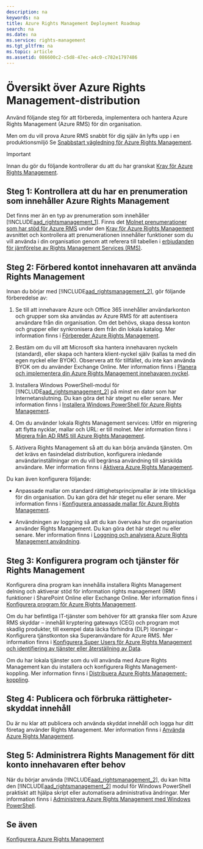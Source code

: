 ```yaml
---
description: na
keywords: na
title: Azure Rights Management Deployment Roadmap
search: na
ms.date: na
ms.service: rights-management
ms.tgt_pltfrm: na
ms.topic: article
ms.assetid: 086600c2-c5d8-47ec-a4c0-c782e1797486
---
```

# &#214;versikt &#246;ver Azure Rights Management-distribution
Använd följande steg för att förbereda, implementera och hantera Azure Rights Management (Azure RMS) för din organisation.

Men om du vill prova Azure RMS snabbt för dig själv än lyfts upp i en produktionsmiljö Se [Snabbstart vägledning för Azure Rights Management](../Topic/Quick_Start_Tutorial_for_Azure_Rights_Management.md).

> [!IMPORTANT]
> Innan du gör du följande kontrollerar du att du har granskat [Krav för Azure Rights Management](../Topic/Requirements_for_Azure_Rights_Management.md).

## Steg 1: Kontrollera att du har en prenumeration som innehåller Azure Rights Management
Det finns mer än en typ av prenumeration som innehåller [!INCLUDE[aad_rightsmanagement_1](../Token/aad_rightsmanagement_1_md.md)]. Finns det [Molnet prenumerationer som har stöd för Azure RMS](../Topic/Requirements_for_Azure_Rights_Management.md#BKMK_SupportedSubscriptions) under den [Krav för Azure Rights Management](../Topic/Requirements_for_Azure_Rights_Management.md) avsnittet och kontrollera att prenumerationen innehåller funktioner som du vill använda i din organisation genom att referera till tabellen i [erbjudanden för jämförelse av Rights Management Services (RMS)](https://technet.microsoft.com/dn858608).

## Steg 2: Förbered kontot innehavaren att använda Rights Management
Innan du börjar med [!INCLUDE[aad_rightsmanagement_2](../Token/aad_rightsmanagement_2_md.md)], gör följande förberedelse av:

1.  Se till att innehavare Azure och Office 365 innehåller användarkonton och grupper som ska användas av Azure RMS för att autentisera användare från din organisation. Om det behövs, skapa dessa konton och grupper eller synkronisera dem från din lokala katalog. Mer information finns i [Förbereder Azure Rights Management](../Topic/Preparing_for_Azure_Rights_Management.md).

2.  Bestäm om du vill att Microsoft ska hantera innehavaren nyckeln (standard), eller skapa och hantera klient-nyckel själv (kallas ta med din egen nyckel eller BYOK). Observera att för tillfället, du inte kan använda BYOK om du använder Exchange Online. Mer information finns i [Planera och implementera din Azure Rights Management innehavaren nyckel](../Topic/Planning_and_Implementing_Your_Azure_Rights_Management_Tenant_Key.md).

3.  Installera Windows PowerShell-modul för [!INCLUDE[aad_rightsmanagement_2](../Token/aad_rightsmanagement_2_md.md)] på minst en dator som har Internetanslutning. Du kan göra det här steget nu eller senare. Mer information finns i [Installera Windows PowerShell för Azure Rights Management](../Topic/Installing_Windows_PowerShell_for_Azure_Rights_Management.md).

4.  Om du använder lokala Rights Management services: Utför en migrering att flytta nycklar, mallar och URL: er till molnet. Mer information finns i [Migrera från AD RMS till Azure Rights Management](../Topic/Migrating_from_AD_RMS_to_Azure_Rights_Management.md).

5.  Aktivera Rights Management så att du kan börja använda tjänsten. Om det krävs en fasindelad distribution, konfigurera inledande användarinställningar om du vill begränsa användning till särskilda användare. Mer information finns i [Aktivera Azure Rights Management](../Topic/Activating_Azure_Rights_Management.md).

Du kan även konfigurera följande:

-   Anpassade mallar om standard rättighetsprincipmallar är inte tillräckliga för din organisation. Du kan göra det här steget nu eller senare. Mer information finns i [Konfigurera anpassade mallar för Azure Rights Management](../Topic/Configuring_Custom_Templates_for_Azure_Rights_Management.md).

-   Användningen av loggning så att du kan övervaka hur din organisation använder Rights Management. Du kan göra det här steget nu eller senare. Mer information finns i [Loggning och analysera Azure Rights Management användning](../Topic/Logging_and_Analyzing_Azure_Rights_Management_Usage.md).

## Steg 3: Konfigurera program och tjänster för Rights Management
Konfigurera dina program kan innehålla installera Rights Management delning och aktiverar stöd för information rights management (IRM) funktioner i SharePoint Online eller Exchange Online. Mer information finns i [Konfigurera program för Azure Rights Management](../Topic/Configuring_Applications_for_Azure_Rights_Management.md).

Om du har befintliga IT-tjänster som behöver för att granska filer som Azure RMS skyddar – innehåll kryptering gateways (CEG) och program mot skadlig produkter, till exempel data läcka förhindra (DLP) lösningar – Konfigurera tjänstkonton ska Superanvändare för Azure RMS. Mer information finns i [Konfigurera Super Users för Azure Rights Management och identifiering av tjänster eller återställning av Data](../Topic/Configuring_Super_Users_for_Azure_Rights_Management_and_Discovery_Services_or_Data_Recovery.md).

Om du har lokala tjänster som du vill använda med Azure Rights Management kan du installera och konfigurera Rights Management-koppling. Mer information finns i [Distribuera Azure Rights Management-koppling](../Topic/Deploying_the_Azure_Rights_Management_Connector.md).

## Steg 4: Publicera och förbruka rättigheter-skyddat innehåll
Du är nu klar att publicera och använda skyddat innehåll och logga hur ditt företag använder Rights Management. Mer information finns i [Använda Azure Rights Management](../Topic/Using_Azure_Rights_Management.md).

## Steg 5: Administrera Rights Management för ditt konto innehavaren efter behov
När du börjar använda [!INCLUDE[aad_rightsmanagement_2](../Token/aad_rightsmanagement_2_md.md)], du kan hitta den [!INCLUDE[aad_rightsmanagement_2](../Token/aad_rightsmanagement_2_md.md)] modul för Windows PowerShell praktiskt att hjälpa skript eller automatisera administrativa ändringar. Mer information finns i [Administrera Azure Rights Management med Windows PowerShell](../Topic/Administering_Azure_Rights_Management_by_Using_Windows_PowerShell.md).

## Se även
[Konfigurera Azure Rights Management](../Topic/Configuring_Azure_Rights_Management.md)

